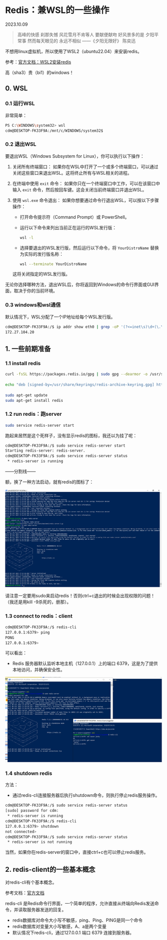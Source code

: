 # Redis：兼WSL的一些操作

2023.10.09

> 高峰的快感 刹那失憾
风花雪月不肯等人 要献便献吻
好风景多的是 夕阳平常事
然而每天眼见的 永远不相似
> ——《夕阳无限好》 陈奕迅

不想用linux虚拟机，所以使用了WSL2（ubuntu22.04）来安装redis。

参考：[官方文档：WSL2安装redis](https://redis.io/docs/getting-started/installation/install-redis-on-windows/)

高（sha3）贵（bi1）的windows！

## 0. WSL

### 0.1 运行WSL

非常简单：

```bash
PS C:\WINDOWS\system32> wsl
cdm@DESKTOP-FK33F9A:/mnt/c/WINDOWS/system32$
```

### 0.2 退出WSL

要退出WSL（Windows Subsystem for Linux），你可以执行以下操作：

1. 关闭所有终端窗口：
   如果你在WSL中打开了一个或多个终端窗口，可以通过关闭这些窗口来退出WSL。这将终止所有与WSL相关的进程。

2. 在终端中使用 `exit` 命令：
   如果你只在一个终端窗口中工作，可以在该窗口中输入 `exit` 命令，然后按回车键。这会关闭当前终端窗口并退出WSL。

3. 使用 `wsl.exe` 命令退出：
   如果你想要通过命令行退出WSL，可以按以下步骤操作：

   - 打开命令提示符（Command Prompt）或 PowerShell。
   - 运行以下命令来列出当前正在运行的WSL发行版：

     ```bash
     wsl -l
     ```

   - 选择要退出的WSL发行版，然后运行以下命令，将 `YourDistroName` 替换为实际的发行版名称：

     ```bash
     wsl --terminate YourDistroName
     ```

   这将关闭指定的WSL发行版。

无论你选择哪种方法，退出WSL后，你将返回到Windows的命令行界面或GUI界面，取决于你的当前环境。


### 0.3 windows和wsl通信

默认情况下，WSL分配了一个IP地址给每个WSL发行版。

```bash
cdm@DESKTOP-FK33F9A:/$ ip addr show eth0 | grep -oP '(?<=inet\s)\d+(\.\d+){3}'
172.27.104.20
```

## 1. 一些前期准备

### 1.1 install redis

```bash
curl -fsSL https://packages.redis.io/gpg | sudo gpg --dearmor -o /usr/share/keyrings/redis-archive-keyring.gpg

echo "deb [signed-by=/usr/share/keyrings/redis-archive-keyring.gpg] https://packages.redis.io/deb $(lsb_release -cs) main" | sudo tee /etc/apt/sources.list.d/redis.list

sudo apt-get update
sudo apt-get install redis
```

### 1.2 run redis：跑server

```bash
sudo service redis-server start
```

跑起来居然是这个死样子，没有显示redis的图标，我还以为挂了呢：

```bash
cdm@DESKTOP-FK33F9A:/$ sudo service redis-server start
Starting redis-server: redis-server.
cdm@DESKTOP-FK33F9A:/$ sudo service redis-server status
 * redis-server is running
```

——分割线——

额，换了一种方法启动，就有redis的图标了：

![](./res/redis.png)

请注意一定要用sudo来启动redis！否则ctrl+c退出的时候会出现权限的问题！（我还是用kill -9杀死的，册那）。

### 1.3 connect to redis：client

```bash
cdm@DESKTOP-FK33F9A:/$ redis-cli
127.0.0.1:6379> ping
PONG
127.0.0.1:6379>
```

可以看出：
- Redis 服务器默认监听本地主机（127.0.0.1）上的端口 6379，这是为了提供本地访问，并确保安全性。

![](./res/redis-successful.png)

### 1.4 shutdown redis

方法：
- 通过redis-cli连接服务器后执行shutdown命令，则执行停止redis服务操作。

```bash
cdm@DESKTOP-FK33F9A:/$ sudo service redis-server status
[sudo] password for cdm:
 * redis-server is running
cdm@DESKTOP-FK33F9A:/$ redis-cli
127.0.0.1:6379> shutdown
not connected>
cdm@DESKTOP-FK33F9A:/$ sudo service redis-server status
 * redis-server is not running
```

当然，如果你在redis-server的窗口中，直接ctrl+c也可以停止redis服务。

## 2. redis-client的一些基本概念

对redis-cli有个基本概念。

参考文档：[官方文档](https://redis.io/docs/ui/cli/)

redis-cli 是Redis命令行界面，一个简单的程序，允许直接从终端向Redis发送命令，并读取服务器发送的回复。

- redis数据库对命令大小写不敏感，ping、Ping、PING是同一个命令
- redis数据库对变量大小写敏感，A、a是两个变量
- 默认情况下redis-cli，通过127.0.0.1 端口 6379 连接到服务器。